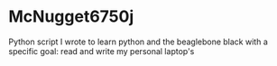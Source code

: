 # McNugget6750j
Python script I wrote to learn python and the beaglebone black with a specific goal: read and write my personal laptop's
